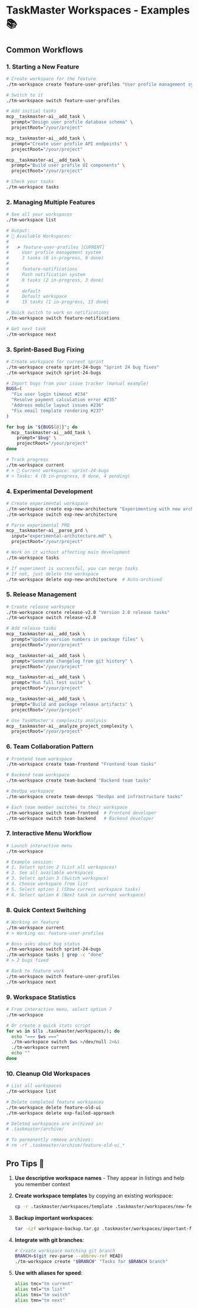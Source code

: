 # TaskMaster Workspaces - Examples 📚

## Common Workflows

### 1. Starting a New Feature

```bash
# Create workspace for the feature
./tm-workspace create feature-user-profiles "User profile management system"

# Switch to it
./tm-workspace switch feature-user-profiles

# Add initial tasks
mcp__taskmaster-ai__add_task \
  prompt="Design user profile database schema" \
  projectRoot="/your/project"

mcp__taskmaster-ai__add_task \
  prompt="Create user profile API endpoints" \
  projectRoot="/your/project"

mcp__taskmaster-ai__add_task \
  prompt="Build user profile UI components" \
  projectRoot="/your/project"

# Check your tasks
./tm-workspace tasks
```

### 2. Managing Multiple Features

```bash
# See all your workspaces
./tm-workspace list

# Output:
# 📂 Available Workspaces:
#
#   ➤ feature-user-profiles [CURRENT]
#     User profile management system
#     3 tasks (0 in-progress, 0 done)
#
#     feature-notifications
#     Push notification system
#     8 tasks (2 in-progress, 3 done)
#
#     default
#     Default workspace
#     15 tasks (1 in-progress, 13 done)

# Quick switch to work on notifications
./tm-workspace switch feature-notifications

# Get next task
./tm-workspace next
```

### 3. Sprint-Based Bug Fixing

```bash
# Create workspace for current sprint
./tm-workspace create sprint-24-bugs "Sprint 24 bug fixes"
./tm-workspace switch sprint-24-bugs

# Import bugs from your issue tracker (manual example)
BUGS=(
  "Fix user login timeout #234"
  "Resolve payment calculation error #235"
  "Address mobile layout issues #236"
  "Fix email template rendering #237"
)

for bug in "${BUGS[@]}"; do
  mcp__taskmaster-ai__add_task \
    prompt="$bug" \
    projectRoot="/your/project"
done

# Track progress
./tm-workspace current
# > 📍 Current workspace: sprint-24-bugs
# > Tasks: 4 (0 in-progress, 0 done, 4 pending)
```

### 4. Experimental Development

```bash
# Create experimental workspace
./tm-workspace create exp-new-architecture "Experimenting with new architecture"
./tm-workspace switch exp-new-architecture

# Parse experimental PRD
mcp__taskmaster-ai__parse_prd \
  input="experimental-architecture.md" \
  projectRoot="/your/project"

# Work on it without affecting main development
./tm-workspace tasks

# If experiment is successful, you can merge tasks
# If not, just delete the workspace
./tm-workspace delete exp-new-architecture  # Auto-archived
```

### 5. Release Management

```bash
# Create release workspace
./tm-workspace create release-v2.0 "Version 2.0 release tasks"
./tm-workspace switch release-v2.0

# Add release tasks
mcp__taskmaster-ai__add_task \
  prompt="Update version numbers in package files" \
  projectRoot="/your/project"

mcp__taskmaster-ai__add_task \
  prompt="Generate changelog from git history" \
  projectRoot="/your/project"

mcp__taskmaster-ai__add_task \
  prompt="Run full test suite" \
  projectRoot="/your/project"

mcp__taskmaster-ai__add_task \
  prompt="Build and package release artifacts" \
  projectRoot="/your/project"

# Use TaskMaster's complexity analysis
mcp__taskmaster-ai__analyze_project_complexity \
  projectRoot="/your/project"
```

### 6. Team Collaboration Pattern

```bash
# Frontend team workspace
./tm-workspace create team-frontend "Frontend team tasks"

# Backend team workspace
./tm-workspace create team-backend "Backend team tasks"

# DevOps workspace
./tm-workspace create team-devops "DevOps and infrastructure tasks"

# Each team member switches to their workspace
./tm-workspace switch team-frontend  # Frontend developer
./tm-workspace switch team-backend   # Backend developer
```

### 7. Interactive Menu Workflow

```bash
# Launch interactive menu
./tm-workspace

# Example session:
# 1. Select option 2 (List all workspaces)
# 2. See all available workspaces
# 3. Select option 3 (Switch workspace)
# 4. Choose workspace from list
# 5. Select option 1 (Show current workspace tasks)
# 6. Select option 6 (Next task in current workspace)
```

### 8. Quick Context Switching

```bash
# Working on feature
./tm-workspace current
# > Working on: feature-user-profiles

# Boss asks about bug status
./tm-workspace switch sprint-24-bugs
./tm-workspace tasks | grep -c "done"
# > 2 bugs fixed

# Back to feature work
./tm-workspace switch feature-user-profiles
./tm-workspace next
```

### 9. Workspace Statistics

```bash
# From interactive menu, select option 7
./tm-workspace

# Or create a quick stats script
for ws in $(ls .taskmaster/workspaces/); do
  echo "=== $ws ==="
  ./tm-workspace switch $ws >/dev/null 2>&1
  ./tm-workspace current
  echo ""
done
```

### 10. Cleanup Old Workspaces

```bash
# List all workspaces
./tm-workspace list

# Delete completed feature workspaces
./tm-workspace delete feature-old-ui
./tm-workspace delete exp-failed-approach

# Deleted workspaces are archived in:
# .taskmaster/archive/

# To permanently remove archives:
# rm -rf .taskmaster/archive/feature-old-ui_*
```

## Pro Tips 🎯

1. **Use descriptive workspace names** - They appear in listings and help you remember context

2. **Create workspace templates** by copying an existing workspace:
   ```bash
   cp -r .taskmaster/workspaces/template .taskmaster/workspaces/new-feature
   ```

3. **Backup important workspaces**:
   ```bash
   tar -czf workspace-backup.tar.gz .taskmaster/workspaces/important-feature
   ```

4. **Integrate with git branches**:
   ```bash
   # Create workspace matching git branch
   BRANCH=$(git rev-parse --abbrev-ref HEAD)
   ./tm-workspace create "$BRANCH" "Tasks for $BRANCH branch"
   ```

5. **Use with aliases for speed**:
   ```bash
   alias tmc="tm current"
   alias tml="tm list"
   alias tms="tm switch"
   alias tmn="tm next"
   ```